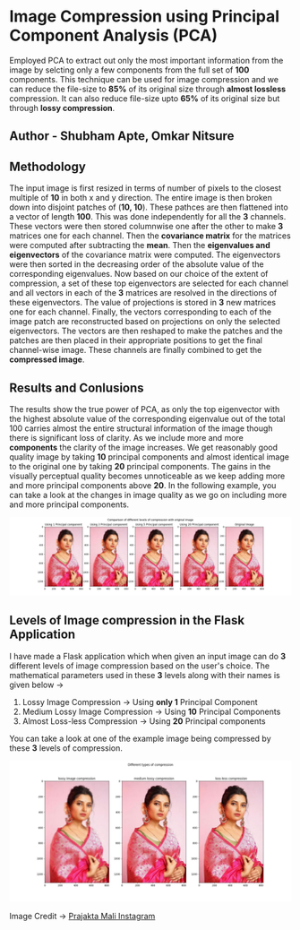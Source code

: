 # Image Compression using Principal Component Analysis (PCA)

Employed PCA to extract out only the most important information from the image by selcting only a few components from the full set of **100** components. This technique can be used for image compression and we can reduce the file-size to **85%** of its original size through **almost lossless** compression. It can also reduce file-size upto **65%** of its original size but through **lossy compression**.

## Author - Shubham Apte, Omkar Nitsure <br>

## Methodology

The input image is first resized in terms of number of pixels to the closest multiple of **10** in both x and y direction. The entire image is then broken down into disjoint patches of (**10, 10**). These pathces are then flattened into a vector of length **100**. This was done independently for all the **3** channels. These vectors were then stored columnwise one after the other to make **3** matrices one for each channel. Then the **covariance matrix** for the matrices were computed after subtracting the **mean**. Then the **eigenvalues and eigenvectors** of the covariance matrix were computed. The eigenvectors were then sorted in the decreasing order of the absolute value of the corresponding eigenvalues. Now based on our choice of the extent of compression, a set of these top eigenvectors are selected for each channel and all vectors in each of the **3** matrices are resolved in the directions of these eigenvectors. The value of projections is stored in **3** new matrices one for each channel. Finally, the vectors corresponding to each of the image patch are reconstructed based on projections on only the selected eigenvectors. The vectors are then reshaped to make the patches and the patches are then placed in their appropriate positions to get the final channel-wise image. These channels are finally combined to get the **compressed image**.

## Results and Conlusions

The results show the true power of PCA, as only the top eigenvector with the highest absolute value of the corresponding eigenvalue out of the total 100 carries almost the entire structural information of the image though there is significant loss of clarity. As we include more and more **components** the clarity of the image increases. We get reasonably good quality image by taking **10** principal components and almost identical image to the original one by taking **20** principal components. The gains in the visually perceptual quality becomes unnoticeable as we keep adding more and more principal components above **20**. In the following example, you can take a look at the changes in image quality as we go on including more and more principal components. <br>

<img src="/Results/Outputs_Comparison.jpg">

## Levels of Image compression in the Flask Application

I have made a Flask application which when given an input image can do **3** different levels of image compression based on the user's choice. The mathematical parameters used in these **3** levels along with their names is given below -> <br>

<ol>
    <li>Lossy Image Compression -> Using <strong>only 1</strong> Principal Component</li>
    <li>Medium Lossy Image Compression -> Using <strong>10</strong> Principal Components</li>
    <li>Almost Loss-less Compression -> Using <strong>20</strong> Principal components</li>
</ol>

You can take a look at one of the example image being compressed by these **3** levels of compression.

<img src="/Results/Levels_of_Compression.jpg">

Image Credit -> <a href="https://instagram.com/prajakta_official?igshid=OGQ5ZDc2ODk2ZA==">Prajakta Mali Instagram</a>
